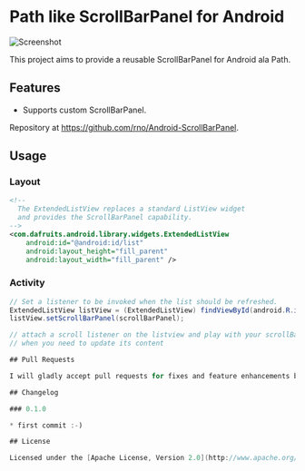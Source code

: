 # Path like ScrollBarPanel for Android

![Screenshot](https://github.com/rno/Android-ScrollBarPanel/raw/master/capture_demo.png)

This project aims to provide a reusable ScrollBarPanel for Android ala Path.

## Features

 * Supports custom ScrollBarPanel.

Repository at <https://github.com/rno/Android-ScrollBarPanel>.

## Usage

### Layout

``` xml
<!--
  The ExtendedListView replaces a standard ListView widget
  and provides the ScrollBarPanel capability.
-->
<com.dafruits.android.library.widgets.ExtendedListView
    android:id="@android:id/list"
    android:layout_height="fill_parent"
    android:layout_width="fill_parent" />
```

### Activity

``` java
// Set a listener to be invoked when the list should be refreshed.
ExtendedListView listView = (ExtendedListView) findViewById(android.R.id.list);
listView.setScrollBarPanel(scrollBarPanel);

// attach a scroll listener on the listview and play with your scrollBarPanel
// when you need to update its content

## Pull Requests

I will gladly accept pull requests for fixes and feature enhancements but please do them in the dev branch. The master branch is for the latest stable code,  dev is where I try things out before releasing them as stable. Any pull requests that are against master from now on will be closed asking for you to do another pull against dev.

## Changelog

### 0.1.0

* first commit :-)

## License

Licensed under the [Apache License, Version 2.0](http://www.apache.org/licenses/LICENSE-2.0.html)
